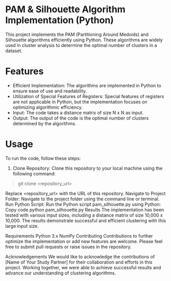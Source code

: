 # PAM & Silhouette Algorithm Implementation (Python)
This project implements the PAM (Partitioning Around Medoids) and Silhouette algorithms efficiently using Python. These algorithms are widely used in cluster analysis to determine the optimal number of clusters in a dataset.

# Features
* Efficient Implementation: The algorithms are implemented in Python to ensure ease of use and readability.
* Utilization of Special Features of Registers: Special features of registers are not applicable in Python, but the implementation focuses on optimizing algorithmic efficiency.
* Input: The code takes a distance matrix of size N x N as input.
* Output: The output of the code is the optimal number of clusters determined by the algorithms.

# Usage
To run the code, follow these steps:

1. Clone Repository: Clone this repository to your local machine using the following command:
> git clone <repository_url>


Replace <repository_url> with the URL of this repository.
Navigate to Project Folder: Navigate to the project folder using the command line or terminal.
Run Python Script: Run the Python script pam_silhouette.py using Python:
Copy code
python pam_silhouette.py
Results
The implementation has been tested with various input sizes, including a distance matrix of size 10,000 x 10,000. The results demonstrate successful and efficient clustering with this large input size.

Requirements
Python 3.x
NumPy
Contributing
Contributions to further optimize the implementation or add new features are welcome. Please feel free to submit pull requests or raise issues in the repository.

Acknowledgements
We would like to acknowledge the contributions of [Name of Your Study Partner] for their collaboration and efforts in this project. Working together, we were able to achieve successful results and advance our understanding of clustering algorithms.
